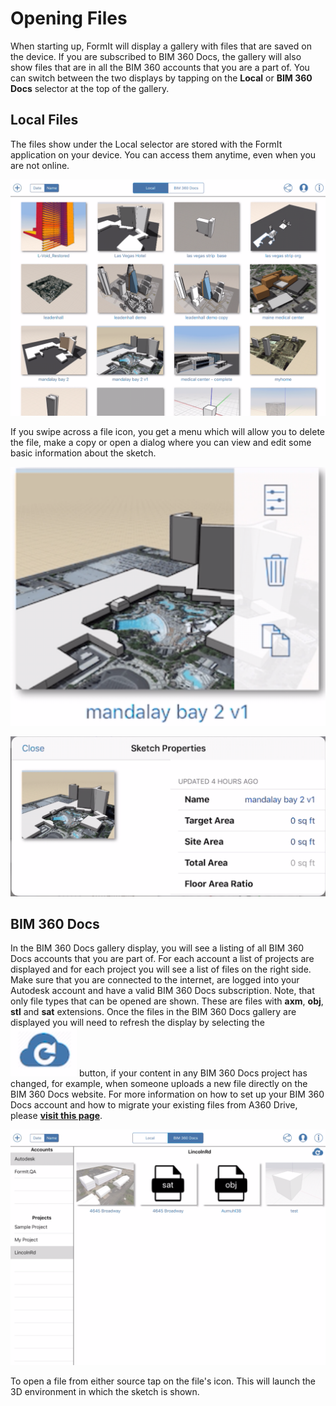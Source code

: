 # Opening Files

When starting up, FormIt will display a gallery with files that are saved on the device. If you are subscribed to BIM 360 Docs, the gallery will also show files that are in all the BIM 360 accounts that you are a part of. You can switch between the two displays by tapping on the **Local** or **BIM 360 Docs** selector at the top of the gallery.

## Local Files

The files show under the Local selector are stored with the FormIt application on your device. You can access them anytime, even when you are not online. 

![](../.gitbook/assets/gallerylocal.png)

If you swipe across a file icon, you get a menu which will allow you to delete the file, make a copy or open a dialog where you can view and edit some basic information about the sketch.

![](../.gitbook/assets/sketchmenu.png)  

![](../.gitbook/assets/sletchproperties.png)

## BIM 360 Docs

In the BIM 360 Docs gallery display, you will see a listing of all BIM 360 Docs accounts that you are part of. For each account a list of projects are displayed and for each project you will see a list of files on the right side. Make sure that you are connected to the internet, are logged into your Autodesk account and have a valid BIM 360 Docs subscription. Note, that only file types that can be opened are shown. These are files with **axm**, **obj**, **stl** and **sat** extensions. Once the files in the BIM 360 Docs gallery are displayed you will need to refresh the display by selecting the ![](../.gitbook/assets/galleryrefresh.png) button, if your content in any BIM 360 Docs project has changed, for example, when someone uploads a new file directly on the BIM 360 Docs website. For more information on how to set up your BIM 360 Docs account and how to migrate your existing files from A360 Drive, please [**visit this page**](https://formit.autodesk.com/page/formit-bim-360-docs). 

![](../.gitbook/assets/gallerybim360.png)

To open a file from either source tap on the file's icon. This will launch the 3D environment in which the sketch is shown.

